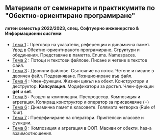 ## Материали от семинарите и практикумите по "Обектно-ориентирано програмиране"
#### летен семестър 2022/2023, спец. Софтуерно инженерство & Информационни системи

- [Тема 1](https://github.com/Justsvetoslavov/Object-oriented_programming_FMI/tree/master/Seminars/Sem.01) : Преговор на указатели, референции и динамична памет. Увод в Обектно-ориентираното програмиране. Структури и обединения. Представяне в паметта. Enums. Namespaces.
- [Тема 2](https://github.com/Justsvetoslavov/Object-oriented_programming_FMI/tree/master/Seminars/Sem.02) : Потоци и текстови файлове. Писане и четене в текстов файл.
- [Тема 3](https://github.com/Justsvetoslavov/Object-oriented_programming_FMI/tree/master/Seminars/Sem.03) : Двоични файлове. Състояние на поток. Четене и писане в двоичен файл. Подравняване. Позициониране във файл.
- [Тема 4](https://github.com/Justsvetoslavov/Object-oriented_programming_FMI/tree/master/Seminars/Sem.04) : Член-функции. Жизнен цикъл на обект. Конструктори и деструктор. **Капсулация**. Модификатори за достъп. Член-функции **get** и **set**.
- [Тема 5](https://github.com/Justsvetoslavov/Object-oriented_programming_FMI/tree/master/Seminars/Sem.05) : Разделна компилация. Препроцесор. Композиция и агрегация. Копиращ конструктор и оператор за присвоявяне (=)
- [Тема 6](https://github.com/Justsvetoslavov/Object-oriented_programming_FMI/tree/master/Seminars/Sem.06) : Динамична памет в класовете. Голямата четворка (Rule of four).
- [Тема 7](https://github.com/Justsvetoslavov/Object-oriented_programming_FMI/tree/master/Seminars/Sem.07) : Предефиниране на оператори. Приятелски класове и функции.
- [Тема 8](https://github.com/Justsvetoslavov/Object-oriented_programming_FMI/tree/master/Seminars/Sem.08) :  Композиция и агрегация в ООП. Масиви от обекти. has-a взаимоотношения.
